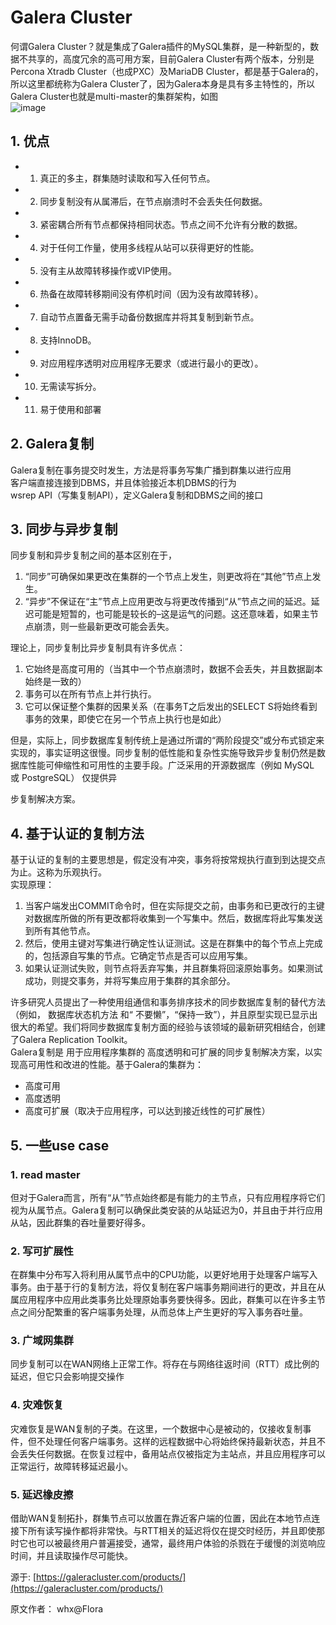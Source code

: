 # Galera Cluster

何谓Galera Cluster？就是集成了Galera插件的MySQL集群，是一种新型的，数据不共享的，高度冗余的高可用方案，目前Galera Cluster有两个版本，分别是Percona Xtradb Cluster（也成PXC）及MariaDB Cluster，都是基于Galera的，所以这里都统称为Galera Cluster了，因为Galera本身是具有多主特性的，所以Galera Cluster也就是multi-master的集群架构，如图<br/>
![image](https://user-images.githubusercontent.com/87458342/132350016-c7a49ea4-fa97-46ff-9234-e963613d00b8.png)

## 1. 优点
* 1. 真正的多主，群集随时读取和写入任何节点。
* 2. 同步复制没有从属滞后，在节点崩溃时不会丢失任何数据。
* 3. 紧密耦合所有节点都保持相同状态。节点之间不允许有分散的数据。
* 4. 对于任何工作量，使用多线程从站可以获得更好的性能。
* 5. 没有主从故障转移操作或VIP使用。
* 6. 热备在故障转移期间没有停机时间（因为没有故障转移）。
* 7. 自动节点置备无需手动备份数据库并将其复制到新节点。
* 8. 支持InnoDB。
* 9. 对应用程序透明对应用程序无要求（或进行最小的更改）。
* 10. 无需读写拆分。
* 11. 易于使用和部署

## 2. Galera复制
Galera复制在事务提交时发生，方法是将事务写集广播到群集以进行应用<br/>
客户端直接连接到DBMS，并且体验接近本机DBMS的行为<br/>
wsrep API（写集复制API），定义Galera复制和DBMS之间的接口<br/>

## 3. 同步与异步复制
同步复制和异步复制之间的基本区别在于，
1. “同步”可确保如果更改在集群的一个节点上发生，则更改将在“其他”节点上发生。
2. “异步”不保证在“主”节点上应用更改与将更改传播到“从”节点之间的延迟。延迟可能是短暂的，也可能是较长的–这是运气的问题。这还意味着，如果主节点崩溃，则一些最新更改可能会丢失。

理论上，同步复制比异步复制具有许多优点：
1. 它始终是高度可用的（当其中一个节点崩溃时，数据不会丢失，并且数据副本始终是一致的）
2. 事务可以在所有节点上并行执行。
3. 它可以保证整个集群的因果关系（在事务T之后发出的SELECT S将始终看到事务的效果，即使它在另一个节点上执行也是如此）

但是，实际上，同步数据库复制传统上是通过所谓的“两阶段提交”或分布式锁定来实现的，事实证明这很慢。同步复制的低性能和复杂性实施导致异步复制仍然是数据库性能可伸缩性和可用性的主要手段。广泛采用的开源数据库（例如 MySQL 或 PostgreSQL） 仅提供异

步复制解决方案。

## 4. 基于认证的复制方法
基于认证的复制的主要思想是，假定没有冲突，事务将按常规执行直到到达提交点为止。这称为乐观执行。<br/>
实现原理：
1. 当客户端发出COMMIT命令时，但在实际提交之前，由事务和已更改行的主键对数据库所做的所有更改都将收集到一个写集中。然后，数据库将此写集发送到所有其他节点。
2. 然后，使用主键对写集进行确定性认证测试。这是在群集中的每个节点上完成的，包括源自写集的节点。它确定节点是否可以应用写集。
3. 如果认证测试失败，则节点将丢弃写集，并且群集将回滚原始事务。如果测试成功，则提交事务，并将写集应用于集群的其余部分。

许多研究人员提出了一种使用组通信和事务排序技术的同步数据库复制的替代方法（例如， 数据库状态机方法 和“ 不要懒”，“保持一致”），并且原型实现已显示出很大的希望。我们将同步数据库复制方面的经验与该领域的最新研究相结合，创建了Galera Replication Toolkit。<br/>
Galera复制是 用于应用程序集群的 高度透明和可扩展的同步复制解决方案，以实现高可用性和改进的性能。基于Galera的集群为：

* 高度可用
* 高度透明
* 高度可扩展（取决于应用程序，可以达到接近线性的可扩展性）

## 5. 一些use case
### 1. read master
但对于Galera而言，所有“从”节点始终都是有能力的主节点，只有应用程序将它们视为从属节点。Galera复制可以确保此类安装的从站延迟为0，并且由于并行应用从站，因此群集的吞吐量要好得多。

### 2. 写可扩展性
在群集中分布写入将利用从属节点中的CPU功能，以更好地用于处理客户端写入事务。由于基于行的复制方法，将仅复制在客户端事务期间进行的更改，并且在从属应用程序中应用此类事务比处理原始事务要快得多。因此，群集可以在许多主节点之间分配繁重的客户端事务处理，从而总体上产生更好的写入事务吞吐量。

### 3. 广域网集群
同步复制可以在WAN网络上正常工作。将存在与网络往返时间（RTT）成比例的延迟，但它只会影响提交操作

### 4. 灾难恢复
灾难恢复是WAN复制的子类。在这里，一个数据中心是被动的，仅接收复制事件，但不处理任何客户端事务。这样的远程数据中心将始终保持最新状态，并且不会丢失任何数据。在恢复过程中，备用站点仅被指定为主站点，并且应用程序可以正常运行，故障转移延迟最小。

### 5. 延迟橡皮擦
借助WAN复制拓扑，群集节点可以放置在靠近客户端的位置，因此在本地节点连接下所有读写操作都将非常快。与RTT相关的延迟将仅在提交时经历，并且即使那时它也可以被最终用户普遍接受，通常，最终用户体验的杀戮在于缓慢的浏览响应时间，并且读取操作尽可能快。


源于: [https://galeracluster.com/products/](https://galeracluster.com/products/)


原文作者： whx@Flora


